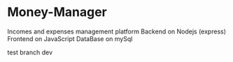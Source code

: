 # Money-Manager
Incomes and expenses management platform
Backend on Nodejs (express)
Frontend on JavaScript
DataBase on mySql

test branch dev

